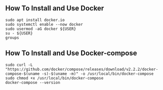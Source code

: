 ## How To Install and Use Docker
  ```
  sudo apt install docker.io 
  sudo systemctl enable --now docker
  sudo usermod -aG docker ${USER}
  su - ${USER}
  groups
  ```

## How To Install and Use Docker-compose
  ```
  sudo curl -L "https://github.com/docker/compose/releases/download/v2.2.2/docker-compose-$(uname -s)-$(uname -m)" -o /usr/local/bin/docker-compose
  sudo chmod +x /usr/local/bin/docker-compose
  docker-compose --version
  ``` 